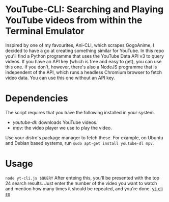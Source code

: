# YouTube-CLI: Searching and Playing YouTube videos from within the Terminal Emulator
Inspired by one of my favourites, Ani-CLI, which scrapes GogoAnime,
 I decided to have a go at creating something similar for YouTube.
In this repo you'll find a Python programme that uses the 
YouTube Data API v3 to query videos. If you have an API key (which
is free and easy to get), you can use this one. If you don't, 
however, there's also a NodeJS programme that is independent of 
the API, which runs a  headless Chromium browser to fetch video data. 
You can use this one without an API key. 

# Dependencies
The script requires that you have the following installed in your
 system.
- *youtube-dl*: downloads YouTube videos.
- *mpv*: the video player we use to play the video.

Use your distro's package manager to fetch these.
For example, on Ubuntu and Debian based systems,
run `sudo apt-get install youtube-dl mpv`.

# Usage
`node yt-cli.js $QUERY`
After enteing this, you'll be presented with the top 24 search results.
 Just enter the number of the video you want to watch and mention how 
 many times it should be repeated, and you're done.
[yt-cli ss](https://raw.githubusercontent.com/susmit31/YouTube-CLI/master/ss.png)